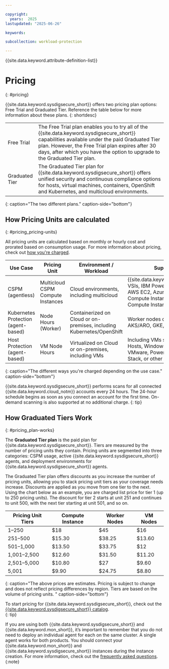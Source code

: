 ```yaml
---

copyright:
  years:  2025
lastupdated: "2025-06-26"

keywords:

subcollection: workload-protection

---
```


{{site.data.keyword.attribute-definition-list}}


# Pricing 
{: #pricing}

{{site.data.keyword.sysdigsecure_short}} offers two pricing plan options: Free Trial and Graduated Tier. Reference the table below for more information about these plans. 
{: shortdesc}

|   |   |
|---|---|
|  Free Trial | The Free Trial plan enables you to try  all of the {{site.data.keyword.sysdigsecure_short}} capabilities available under the paid Graduated Tier plan. However, the Free Trial plan expires after 30 days, after which you have the option to upgrade to the Graduated Tier plan.  |
|  Graduated Tier |   The Graduated Tier plan for {{site.data.keyword.sysdigsecure_short}} offers unified security and continuous compliance options for hosts, virtual machines, containers, OpenShift and Kubernetes, and multicloud environments.|
{: caption="The two different plans." caption-side="bottom"}

## How Pricing Units are calculated
{: #pricing_pricing-units}

All pricing units are calculated based on monthly or hourly cost and prorated based on consumption usage. For more information about pricing, check out [how you're charged](/docs/account?topic=account-charges). 

| Use Case  | Pricing Unit  |  Environment / Workload  |  Supported |
|---|---|---|---|
| CSPM (agentless)  | Multicloud CSPM Compute Instances | Cloud environments, including multicloud | {{site.data.keyword.cloud_notm}} VSIs, IBM PowerVS Instances, AWS EC2, Azure VMs, GCP Compute Instances, Oracle OCI Compute Instances. |
| Kubernetes Protection (agent-based) | Node Hours (Worker) | Containerized on Cloud or on-premises, including Kubernetes/OpenShift | Worker nodes on IKS/ROKS, AKS/ARO, GKE, OKE |
| Host Protection (agent-based) | VM Node Hours | Virtualized on Cloud or on-premises, including VMs | Including VMs such as Linux Hosts, Windows OS, AIX, VMware, Power, PowerVS, Open Stack, or other private clouds. |
{: caption="The different ways you're charged depending on the use case." caption-side="bottom"}

{{site.data.keyword.sysdigsecure_short}} performs scans for all connected {{site.data.keyword.cloud_notm}} accounts every 24 hours. The 24-hour schedule begins as soon as you connect an account for the first time. On-demand scanning is also supported at no additional charge.
{: tip}

## How Graduated Tiers Work 
{: #pricing_plan-works}

The **Graduated Tier plan** is the paid plan for {{site.data.keyword.sysdigsecure_short}}. Tiers are measured by the number of pricing units they contain. Pricing units are segmented into three categories: CSPM usage, active {{site.data.keyword.sysdigsecure_short}} agents, and deployment environments for {{site.data.keyword.sysdigsecure_short}} agents.

The Graduated Tier plan offers discounts as you increase the number of pricing units, allowing you to stack pricing unit tiers as your coverage needs increase. Discounts are applied as you move from one tier to the next. Using the chart below as an example, you are charged list price for tier 1 (up to 250 pricing units). The discount for tier 2 starts at unit 251 and continues to unit 500, with the next tier starting at unit 501, and so on. 

| Pricing Unit Tiers  | Compute Instance  |  Worker Nodes  |  VM Nodes |
|---|---|---|---|
| 1–250   | $18 | $45 | $16 |
| 251–500   | $15.30 | $38.25 | $13.60  |
| 501–1,000   | $13.50 | $33.75 | $12 |
| 1,001–2,500   | $12.60 | $31.50 | $11.20  |
| 2,501–5,000   | $10.80 | $27 | $9.60  |
| 5,001   | $9.90 | $24.75 | $8.80  |
{: caption="The above prices are estimates. Pricing is subject to change and does not reflect pricing differences by region. Tiers are based on the volume of pricing units. " caption-side="bottom"}

To start pricing for {{site.data.keyword.sysdigsecure_short}}, check out the [{{site.data.keyword.sysdigsecure_short}} catalog](https://cloud.ibm.com/workload-protection/catalog/security-and-compliance-center-workload-protection).  
{: tip}

If you are using both {{site.data.keyword.sysdigsecure_short}} and {{site.data.keyword.mon_short}}, it’s important to remember that you do not need to deploy an individual agent for each on the same cluster. A single agent works for both products. You should connect your {{site.data.keyword.mon_short}} and {{site.data.keyword.sysdigsecure_short}} instances during the instance creation. For more information, check out the [frequently asked questions](/docs/monitoring?topic=monitoring-faq#faq_4).
{:note}
